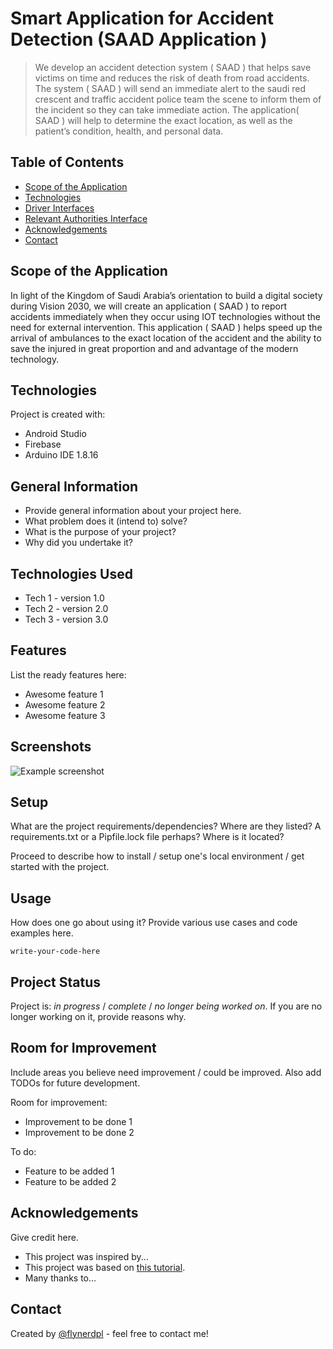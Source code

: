 # Smart Application for Accident Detection (SAAD Application )
> We develop an accident detection system ( SAAD ) that helps save victims on time and reduces the risk of death from road accidents. The system ( SAAD ) will send an immediate alert to the saudi red crescent and traffic accident police team the scene to inform them of the incident so they can take immediate action. The application( SAAD ) will help to determine the exact location, as well as the patient’s condition, health, and personal data.

## Table of Contents
* [Scope of the Application](#Scope-of-the-Application)
* [Technologies](#Technologies)
* [Driver Interfaces](#general-information)
* [Relevant Authorities Interface](#technologies-used)
* [Acknowledgements](#acknowledgements)
* [Contact](#contact)
<!-- * [License](#license) -->

## Scope of the Application
In light of the Kingdom of Saudi Arabia’s orientation to build a digital society during Vision 2030, we will create an application ( SAAD ) to report accidents immediately when they occur using IOT technologies without the need for external intervention. This application ( SAAD ) helps speed up the arrival of ambulances to the exact location of the accident and the ability to save the injured in great proportion and  and advantage of the modern technology.
	
## Technologies
Project is created with:
* Android Studio
* Firebase
* Arduino IDE 1.8.16


## General Information
- Provide general information about your project here.
- What problem does it (intend to) solve?
- What is the purpose of your project?
- Why did you undertake it?
<!-- You don't have to answer all the questions - just the ones relevant to your project. -->


## Technologies Used
- Tech 1 - version 1.0
- Tech 2 - version 2.0
- Tech 3 - version 3.0


## Features
List the ready features here:
- Awesome feature 1
- Awesome feature 2
- Awesome feature 3


## Screenshots
![Example screenshot](./img/screenshot.png)
<!-- If you have screenshots you'd like to share, include them here. -->


## Setup
What are the project requirements/dependencies? Where are they listed? A requirements.txt or a Pipfile.lock file perhaps? Where is it located?

Proceed to describe how to install / setup one's local environment / get started with the project.


## Usage
How does one go about using it?
Provide various use cases and code examples here.

`write-your-code-here`


## Project Status
Project is: _in progress_ / _complete_ / _no longer being worked on_. If you are no longer working on it, provide reasons why.


## Room for Improvement
Include areas you believe need improvement / could be improved. Also add TODOs for future development.

Room for improvement:
- Improvement to be done 1
- Improvement to be done 2

To do:
- Feature to be added 1
- Feature to be added 2


## Acknowledgements
Give credit here.
- This project was inspired by...
- This project was based on [this tutorial](https://www.example.com).
- Many thanks to...


## Contact
Created by [@flynerdpl](https://www.flynerd.pl/) - feel free to contact me!


<!-- Optional -->
<!-- ## License -->
<!-- This project is open source and available under the [... License](). -->

<!-- You don't have to include all sections - just the one's relevant to your project -->




